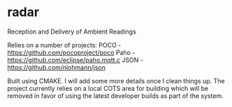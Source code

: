 # radar
Reception and Delivery of Ambient Readings

Relies on a number of projects:
POCO - https://github.com/pocoproject/poco
Paho - https://github.com/eclipse/paho.mqtt.c
JSON - https://github.com/nlohmann/json

Built using CMAKE.  I will add some more details once I clean things up.  The project currently relies on a local COTS area for building which will be removed in favor of using the latest developer builds as part of the system.
